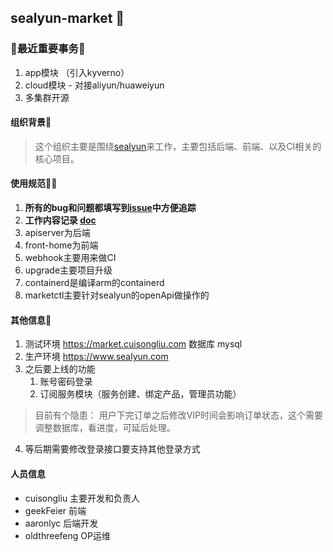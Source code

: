 ## sealyun-market 👋

<!--

**Here are some ideas to get you started:**

🙋‍♀️ A short introduction - what is your organization all about?
🌈 Contribution guidelines - how can the community get involved?
👩‍💻 Useful resources - where can the community find your docs? Is there anything else the community should know?
🍿 Fun facts - what does your team eat for breakfast?
🧙 Remember, you can do mighty things with the power of [Markdown](https://guides.github.com/features/mastering-markdown/)
-->
### 🧙最近重要事务🧙

1. app模块 （引入kyverno）
2. cloud模块 - 对接aliyun/huaweiyun
3. 多集群开源

#### 组织背景🌈

> 这个组织主要是围绕[sealyun](www.sealyun.com)来工作，主要包括后端、前端、以及CI相关的核心项目。

#### 使用规范👩‍💻

1. **所有的bug和问题都填写到[issue](https://github.com/sealyun-market/issues/issues)中方便追踪**
2. **工作内容记录 [doc](https://github.com/sealyun-market/sealyun-market/issues)**
3. apiserver为后端
4. front-home为前端
5. webhook主要用来做CI
6. upgrade主要项目升级
7. containerd是编译arm的containerd
8. marketctl主要针对sealyun的openApi做操作的

#### 其他信息🍿


1. 测试环境 https://market.cuisongliu.com  数据库 mysql 
2. 生产环境 https://www.sealyun.com
3. 之后要上线的功能
	1. 账号密码登录
	2. 订阅服务模块（服务创建、绑定产品，管理员功能）
  > 目前有个隐患： 用户下完订单之后修改VIP时间会影响订单状态，这个需要调整数据库，看进度，可延后处理。
4. 等后期需要修改登录接口要支持其他登录方式  

#### 人员信息

- cuisongliu 主要开发和负责人
- geekFeier 前端
- aaronlyc 后端开发
- oldthreefeng OP运维
